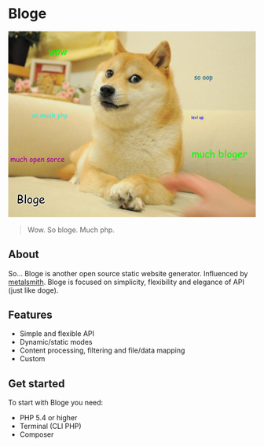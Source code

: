 # Bloge

![bloge](doge.png)

> Wow. So bloge. Much php.

## About

So... Bloge is another open source static website generator. Influenced by 
[metalsmith](https://github.com/segmentio/metalsmith). Bloge is focused on 
simplicity, flexibility and elegance of API (just like doge).

## Features

* Simple and flexible API
* Dynamic/static modes
* Content processing, filtering and file/data mapping
* Custom 

## Get started

To start with Bloge you need:

* PHP 5.4 or higher
* Terminal (CLI PHP)
* Composer